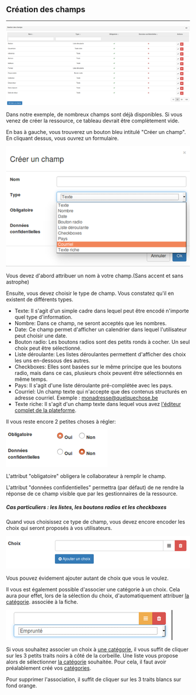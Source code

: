 ## Création des champs

---

![](images/clacoform-fig17.png)

Dans notre exemple, de nombreux champs sont déjà disponibles. Si vous venez de créer la ressource, ce tableau devrait être complètement vide.

En bas à gauche, vous trouverez un bouton bleu intitulé "Créer un champ". En cliquant dessus, vous ouvrez un formulaire.

![](images/clacoform-fig4.png)

Vous devez d'abord attribuer un nom à votre champ.\(Sans accent et sans astrophe\)

Ensuite, vous devez choisir le type de champ. Vous constatez qu'il en existent de différents types.

* Texte: Il s'agit d'un simple cadre dans lequel peut être encodé n'importe quel type d'information.
* Nombre: Dans ce champ, ne seront acceptés que les nombres.
* Date: Ce champ permet d'afficher un calendrier dans lequel l'utilisateur peut choisir une date.
* Bouton radio: Les boutons radios sont des petits ronds à cocher. Un seul choix peut être sélectionné.
* Liste déroulante: Les listes déroulantes permettent d'afficher des choix les uns en-dessous des autres.
* Checkboxes: Elles sont basées sur le même principe que les boutons radio, mais dans ce cas, plusieurs choix peuvent être sélectionnés en même temps.
* Pays: Il s'agit d'une liste déroulante pré-complétée avec les pays.
* Courriel: Un champ texte qui n'accepte que des contenus structurés en adresse courriel. Exemple : monadresse@quelquechose.be
* Texte riche: Il s'agit d'un champ texte dans lequel vous avez [l'éditeur complet de la plateforme](/fr/resources/clacoForm/text-editor.md).

Il vous reste encore 2 petites choses à régler:

![](images/clacoform-fig36.png)

L'attribut "obligatoire" obligera le collaborateur à remplir le champ.

L'attribut "données confidentielles" permettra \(par défaut\) de ne rendre la réponse de ce champ visible que par les gestionnaires de la ressource.

##### Cas particuliers : les listes, les boutons radios et les checkboxes

Quand vous choisissez ce type de champ, vous devez encore encoder les choix qui seront proposés à vos utilisateurs.

![](images/clacoform-fig19.png)

Vous pouvez évidement ajouter autant de choix que vous le voulez.

Il vous est également possible d'associer une catégorie à un choix. Cela aura pour effet, lors de la sélection du choix, d'automatiquement attribuer [la catégorie](/fr/resources/clacoForm/form-category.md). associée à la fiche.

![](images/clacoform-fig20.png)

Si vous souhaitez associer un choix à [une catégorie](/fr/resources/clacoForm/form-category.md), il vous suffit de cliquer sur les 3 petits traits noirs à côté de la corbeille. Une liste vous propose alors de sélectionner [la catégorie](/fr/resources/clacoForm/form-category.md) souhaitée. Pour cela, il faut avoir préalablement créé vos [catégories](/fr/resources/clacoForm/form-category.md).

Pour supprimer l'association, il suffit de cliquer sur les 3 traits blancs sur fond orange.

